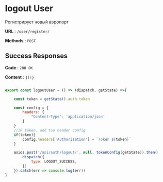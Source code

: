 # logout User

Регистрирует новый аэропорт

**URL** : `/user/register/`

**Methods** : `POST`

## Success Responses

**Code** : `200 OK`

**Content** : `{[]}`

```javascript

export const logoutUser = () => (dispatch, getState) =>{

    const token = getState().auth.token

    const config = {
        headers: {
            "Content-Type": 'application/json'
        }
    }
    //IF token, add too header config
    if(token){
        config.headers['Authorization'] = `Token ${token}`
    }

    axios.post('/api/auth/logout/', null, tokenConfig(getState)).then(res => {
        dispatch({
            type: LOGOUT_SUCCESS,
        })
    }).catch(err => console.log(err))
}
```

